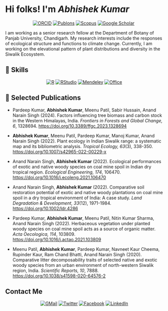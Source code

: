 # Hi folks! I'm *Abhishek Kumar*

<p align="center">
  <a href="https://orcid.org/0000-0003-2252-7623"><img src="https://img.shields.io/badge/ORCID-A6CE39?&style=for-the-badge&logo=ORCID&logoColor=white" alt="ORCID"></a>
  <a href="https://publons.com/researcher/1578460/abhishek-kumar"><img src="https://img.shields.io/badge/Publons-336699?&style=for-the-badge&logo=Publons&logoColor=white" alt="Publons"></a>
  <a href="http://www.scopus.com/inward/authorDetails.url?authorID=57216227909&partnerID=MN8TOARS"><img src="https://img.shields.io/badge/Scopus-E9711C?&style=for-the-badge&logo=Scopus&logoColor=white" alt="Scopus"></a>
  <a href="https://scholar.google.co.in/citations?user=ugmCylsAAAAJ&hl=en"><img src="https://img.shields.io/badge/-Google Scholar-555555?style=for-the-badge&logo=google-scholar&logoColor=white&color=blue" alt="Google Scholar"></a>
  <a href="https://www.researchgate.net/profile/Abhishek-Kumar-331"><img src="https://img.shields.io/badge/Research_Gate-00CCBB.svg?&style=for-the-badge&logo=ResearchGate&logoColor=white" alt=""></a>
</p>


I am working as a senior research fellow at the Department of Botany of Panjab University, Chandigarh. My research interests include the responses of ecological structure and functions to climate change. Currently, I am working on the elevational pattern of plant distributions and diversity in the Siwalik Ecosystem.

<!--
**Abhikumar86/abhikumar86** is a ✨ _special_ ✨ repository because its `README.md` (this file) appears on your GitHub profile.

Here are some ideas to get you started:

- 🔭 I’m currently working on ...
- 🌱 I’m currently learning ...
- 👯 I’m looking to collaborate on ...
- 🤔 I’m looking for help with ...
- 💬 Ask me about ...
- 📫 How to reach me: ...
- 😄 Pronouns: ...
- ⚡ Fun fact: ...
-->

## 💼 Skills

<p align="center">
  <a href="https://www.r-project.org/"><img src="https://img.shields.io/badge/R-276DC3?style=for-the-badge&logo=r&logoColor=white" alt="R"></a>
  <a href="https://www.rstudio.com/"><img src="https://img.shields.io/badge/RStudio-75AADB?style=for-the-badge&logo=RStudio&logoColor=white" alt="RStudio"></a>
  <a href="https://www.mendeley.com/"><img src="https://img.shields.io/badge/Mendeley-9D1620?style=for-the-badge&logo=Mendeley&logoColor=white" alt="Mendeley"></a>
  <a href="https://www.office.com/"><img src="https://img.shields.io/badge/Microsoft_Office-D83B01?style=for-the-badge&logo=microsoft-office&logoColor=white" alt="Office"></a>
</p>


## 📝 Selected Publications

- Pardeep Kumar, **Abhishek Kumar**, Meenu Patil, Sabir Hussain, Anand Narain Singh (2024). Factors influencing tree biomass and carbon stock in the Western Himalayas, India. *Frontiers in Forests and Global Change, 6*, 1328694. <https://doi.org/10.3389/ffgc.2023.1328694>

- **Abhishek Kumar**, Meenu Patil, Pardeep Kumar, Manoj Kumar, Anand Narain Singh (2022). Plant ecology in Indian Siwalik range: a systematic map and its bibliometric analysis. *Tropical Ecology, 63*(3), 338-350. <https://doi.org/10.1007/s42965-022-00229-x>

- Anand Narain Singh, **Abhishek Kumar** (2022). Ecological performances of exotic and native woody species on coal mine spoil in Indian dry tropical region. *Ecological Engineering, 174*, 106470. <https://doi.org/10.1016/j.ecoleng.2021.106470>

- Anand Narain Singh, **Abhishek Kumar** (2022). Comparative soil restoration potential of exotic and native woody plantations on coal mine spoil in a dry tropical environment of India: A case study. *Land Degradation & Development, 33*(12), 1971-1984. <https://doi.org/10.1002/ldr.4286>

- Pardeep Kumar, **Abhishek Kumar**, Meenu Patil, Nitin Kumar Sharma, Anand Narain Singh (2022). Herbaceous vegetation under planted woody species on coal mine spoil acts as a source of organic matter. *Acta Oecologica, 114*, 103809. <https://doi.org/10.1016/j.actao.2021.103809>

- Meenu Patil, **Abhishek Kumar**, Pardeep Kumar, Navneet Kaur Cheema, Rupinder Kaur, Ram Chand Bhatti, Anand Narain Singh (2020). Comparative litter decomposability traits of selected native and exotic woody species from an urban environment of north-western Siwalik region, India. *Scientific Reports, 10*, 7888. <https://doi.org/10.1038/s41598-020-64576-2>

## Contact Me

<p align="center">
  <a href="mailto:abhikumar.pu@gmail.com"><img src="https://img.shields.io/badge/Gmail-EA4335?style=for-the-badge&logo=gmail&logoColor=white" alt="GMail"></a>
  <a href="https://twitter.com/abkumar_"><img src="https://img.shields.io/badge/Twitter-1DA1F2?style=for-the-badge&logo=twitter&logoColor=white" alt="Twitter"></a>
  <a href="https://facebook.com/abhikumar86"><img src="https://img.shields.io/badge/Facebook-1877F2?style=for-the-badge&logo=Facebook&logoColor=white" alt="Facebook"></a>
  <a href="https://www.linkedin.com/in/abhikumar86/"><img src="https://img.shields.io/badge/LinkedIn-0A66C2?style=for-the-badge&logo=LinkedIn&logoColor=white" alt="LinkedIn"></a>
</p>
